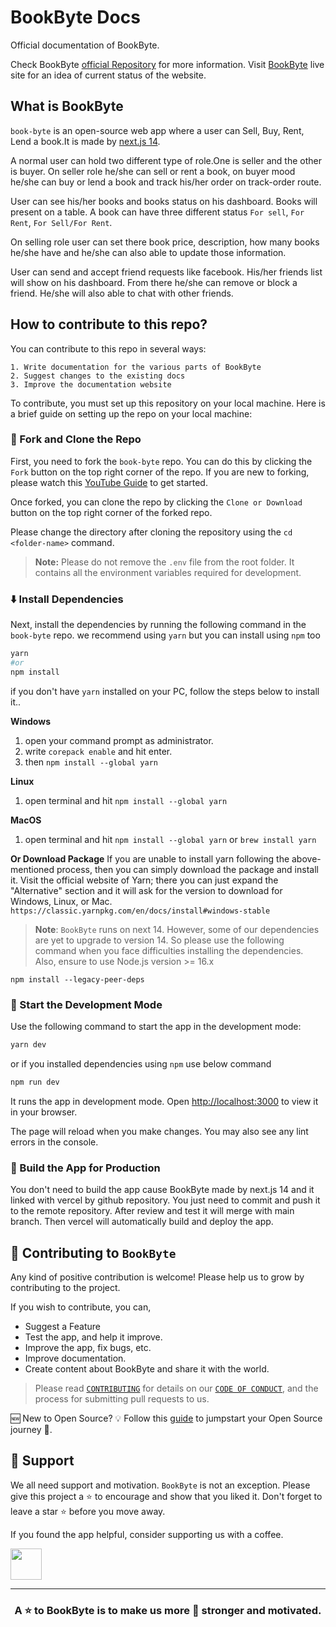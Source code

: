 # BookByte Docs

Official documentation of BookByte. 

Check BookByte [official Repository](https://github.com/Book-Byte/book-byte) for more information.
Visit [BookByte](https://bookbyte.vercel.app/) live site for an idea of current status of the website.

## What is BookByte

`book-byte` is an open-source web app where a user can Sell, Buy, Rent, Lend a book.It is made by [next.js 14](https://nextjs.org).

 A normal user can hold two different type of role.One is seller and the other is buyer. On seller role he/she can sell or rent a book, on buyer mood he/she can buy or lend a book and track his/her order on track-order route. 
 
 User can see his/her books and books status on his dashboard. Books will present on a table. A book can have three different status `For sell`, `For Rent`, `For Sell/For Rent`. 
 
 On selling role user can set there book price, description, how many books he/she have and he/she can also able to update those information. 
 
 User can send and accept friend requests like facebook. His/her friends list will show on his dashboard. From there he/she can remove or block a friend. He/she will also able to chat with other friends.  


## How to contribute to this repo?

You can contribute to this repo in several ways:

    1. Write documentation for the various parts of BookByte
    2. Suggest changes to the existing docs
    3. Improve the documentation website

To contribute, you must set up this repository on your local machine. Here is a brief guide on setting up the repo on your local machine:

### 🍴 Fork and Clone the Repo

First, you need to fork the `book-byte` repo. You can do this by clicking the `Fork` button on the top right corner of the repo. If you are new to forking, please watch this [YouTube Guide](https://www.youtube.com/watch?v=h8suY-Osn8Q) to get started.

Once forked, you can clone the repo by clicking the `Clone or Download` button on the top right corner of the forked repo.

Please change the directory after cloning the repository using the `cd <folder-name>` command.

> **Note:** Please do not remove the `.env` file from the root folder. It contains all the environment variables required for development.

### ⬇️ Install Dependencies

Next, install the dependencies by running the following command in the `book-byte` repo. we recommend using `yarn` but you can install using `npm` too

```bash
yarn
#or
npm install
```

if you don't have `yarn` installed on your PC, follow the steps below to install it..

**Windows**
1. open your command prompt as administrator.
2. write `corepack enable` and hit enter.
3. then `npm install --global yarn`

**Linux**
1. open terminal and hit `npm install --global yarn`

**MacOS**
1. open terminal and hit `npm install --global yarn`
or
`brew install yarn`

**Or Download Package**
If you are unable to install yarn following the above-mentioned process, then you can simply download the package and install it. Visit the official website of Yarn; there you can just expand the "Alternative" section and it will ask for the version to download for Windows, Linux, or Mac.
`https://classic.yarnpkg.com/en/docs/install#windows-stable`


> **Note**: `BookByte` runs on next 14. However, some of our dependencies are yet to upgrade to version 14. So please use the following command when you face difficulties installing the dependencies. Also, ensure to use Node.js version >= 16.x

```
npm install --legacy-peer-deps
```

### 🦄 Start the Development Mode

Use the following command to start the app in the development mode:

```bash
yarn dev
```
or if you installed dependencies using ``npm`` use below command

``` bash
npm run dev
```

It runs the app in development mode. Open [http://localhost:3000](http://localhost:3000) to view it in your browser.

The page will reload when you make changes. You may also see any lint errors in the console.

### 🧱 Build the App for Production

You don't need to build the app cause BookByte made by next.js 14 and it linked with vercel by github repository. You just need to commit and push it to the remote repository. After review and test it will merge with main branch. Then vercel will automatically build and deploy the app.

## 🤝 Contributing to `BookByte`

Any kind of positive contribution is welcome! Please help us to grow by contributing to the project.

If you wish to contribute, you can,

- Suggest a Feature
- Test the app, and help it improve.
- Improve the app, fix bugs, etc.
- Improve documentation.
- Create content about BookByte and share it with the world.

> Please read [`CONTRIBUTING`](CONTRIBUTING.md) for details on our [`CODE OF CONDUCT`](CODE_OF_CONDUCT.md), and the process for submitting pull requests to us.

🆕 New to Open Source? 💡 Follow this [guide](https://opensource.guide/how-to-contribute/) to jumpstart your Open Source journey 🚀.

## 🙏 Support

We all need support and motivation. `BookByte` is not an exception. Please give this project a ⭐️ to encourage and show that you liked it. Don't forget to leave a star ⭐️ before you move away.

If you found the app helpful, consider supporting us with a coffee.

<a>
    <img src="https://cdn.buymeacoffee.com/buttons/v2/default-yellow.png" height="50px">
</a>

---

<h3 align="center">
A ⭐️ to <b>BookByte</b> is to make us more 💪 stronger and motivated.
</h3>

